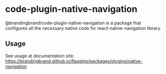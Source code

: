 # code-plugin-native-navigation

@brandingbrand/code-plugin-native-navigation is a package that configures all the necessary native code for react-native-navigation library.

## Usage

See usage at documentation site: https://brandingbrand.github.io/flagship/packages/plugins/native-navigation
